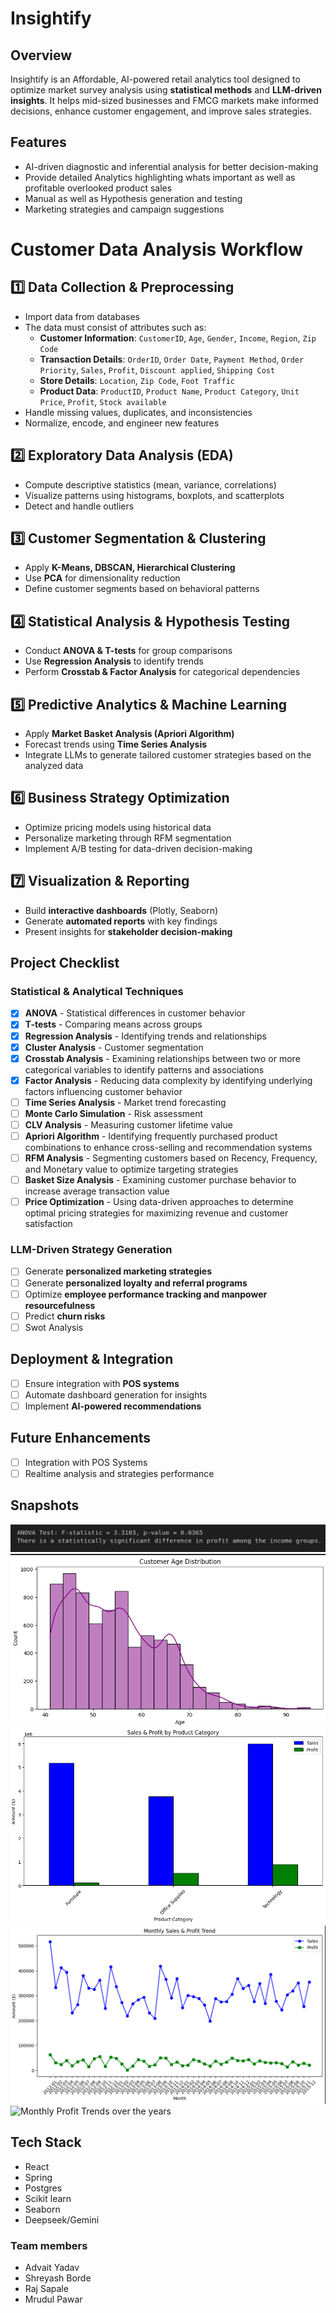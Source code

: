 # Insightify

## Overview

Insightify is an Affordable, AI-powered retail analytics tool designed to optimize market survey analysis using **statistical methods** and **LLM-driven insights**. It helps mid-sized businesses and FMCG markets make informed decisions, enhance customer engagement, and improve sales strategies.

## Features

- AI-driven diagnostic and inferential analysis for better decision-making
- Provide detailed Analytics highlighting whats important as well as profitable overlooked product sales
- Manual as well as Hypothesis generation and testing
- Marketing strategies and campaign suggestions

# **Customer Data Analysis Workflow**

## **1️⃣ Data Collection & Preprocessing**
- Import data from databases
- The data must consist of attributes such as:
  - **Customer Information**: `CustomerID`, `Age`, `Gender`, `Income`, `Region`, `Zip Code`
  - **Transaction Details**: `OrderID`, `Order Date`, `Payment Method`, `Order Priority`, `Sales`, `Profit`, `Discount applied`, `Shipping Cost`
  - **Store Details**: `Location`, `Zip Code`, `Foot Traffic`
  - **Product Data**: `ProductID`, `Product Name`, `Product Category`, `Unit Price`, `Profit`, `Stock available`
- Handle missing values, duplicates, and inconsistencies
- Normalize, encode, and engineer new features 

## **2️⃣ Exploratory Data Analysis (EDA)**
- Compute descriptive statistics (mean, variance, correlations)  
- Visualize patterns using histograms, boxplots, and scatterplots  
- Detect and handle outliers  

## **3️⃣ Customer Segmentation & Clustering**
- Apply **K-Means, DBSCAN, Hierarchical Clustering**  
- Use **PCA** for dimensionality reduction  
- Define customer segments based on behavioral patterns  

## **4️⃣ Statistical Analysis & Hypothesis Testing**
- Conduct **ANOVA & T-tests** for group comparisons  
- Use **Regression Analysis** to identify trends  
- Perform **Crosstab & Factor Analysis** for categorical dependencies  

## **5️⃣ Predictive Analytics & Machine Learning**
- Apply **Market Basket Analysis (Apriori Algorithm)**  
- Forecast trends using **Time Series Analysis**  
- Integrate LLMs to generate tailored customer strategies based on the analyzed data

## **6️⃣ Business Strategy Optimization**
- Optimize pricing models using historical data  
- Personalize marketing through RFM segmentation  
- Implement A/B testing for data-driven decision-making  

## **7️⃣ Visualization & Reporting**
- Build **interactive dashboards** (Plotly, Seaborn)  
- Generate **automated reports** with key findings  
- Present insights for **stakeholder decision-making**  


## Project Checklist

### **Statistical & Analytical Techniques**

- [x] **ANOVA** - Statistical differences in customer behavior
- [x] **T-tests** - Comparing means across groups
- [x] **Regression Analysis** - Identifying trends and relationships
- [x] **Cluster Analysis** - Customer segmentation
- [x] **Crosstab Analysis** - Examining relationships between two or more categorical variables to identify patterns and associations
- [x] **Factor Analysis** - Reducing data complexity by identifying underlying factors influencing customer behavior
- [ ] **Time Series Analysis** - Market trend forecasting
- [ ] **Monte Carlo Simulation** - Risk assessment
- [ ] **CLV Analysis** - Measuring customer lifetime value
- [ ] **Apriori Algorithm** - Identifying frequently purchased product combinations to enhance cross-selling and recommendation systems
- [ ] **RFM Analysis** - Segmenting customers based on Recency, Frequency, and Monetary value to optimize targeting strategies
- [ ] **Basket Size Analysis** - Examining customer purchase behavior to increase average transaction value
- [ ] **Price Optimization** - Using data-driven approaches to determine optimal pricing strategies for maximizing revenue and customer satisfaction

### **LLM-Driven Strategy Generation**

- [ ] Generate **personalized marketing strategies**
- [ ] Generate **personalized loyalty and referral programs**
- [ ] Optimize **employee performance tracking and manpower resourcefulness**
- [ ] Predict **churn risks**
- [ ] Swot Analysis

## Deployment & Integration

- [ ] Ensure integration with **POS systems**
- [ ] Automate dashboard generation for insights
- [ ] Implement **AI-powered recommendations**

## Future Enhancements

- [ ] Integration with POS Systems
- [ ] Realtime analysis and strategies performance

## Snapshots
![Anova test for profit across income groups](images/Anova_result.png)
![Customer Age distribution](images/customer_age_distribution.png)
![Sales & Profit by Product Category](images/sales_profit_by_category.png)
![Monthly Sales and Profit Trends](images/monthly_sales_profit_trends.png)
![Monthly Profit Trends over the years](images/monthly_trends.png.png)

## Tech Stack

- React
- Spring
- Postgres
- Scikit learn
- Seaborn
- Deepseek/Gemini

### Team members

- Advait Yadav
- Shreyash Borde
- Raj Sapale
- Mrudul Pawar
